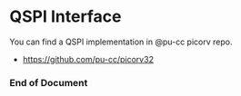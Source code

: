 # QSPI Interface

You can find a QSPI implementation in @pu-cc picorv repo.
- https://github.com/pu-cc/picorv32

### End of Document 
